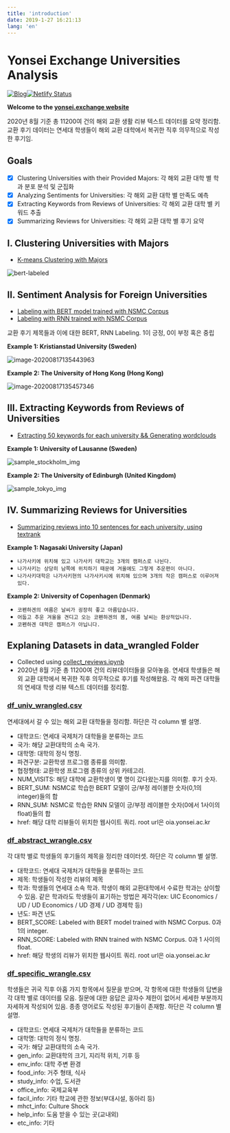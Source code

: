 ```yaml
---
title: 'introduction'
date: 2019-1-27 16:21:13
lang: 'en'
---
```


# Yonsei Exchange Universities Analysis

[![Blog](https://img.shields.io/badge/%F0%9F%9A%80Website-yonsei.exchange-blueviolet?style=for-the-badge&link=https://yonsei-exchange.netlify.app/)](https://yonsei-exchange.netlify.app/)[![Netlify Status](https://api.netlify.com/api/v1/badges/c2c235f1-dbde-4a20-a5df-48b183c98f9b/deploy-status)](https://app.netlify.com/sites/frosty-almeida-dbdee0/deploys)

**Welcome to the [yonsei.exchange website](https://yonsei-exchange.netlify.app/)**

2020년 8월 기준 총 11200여 건의 해외 교환 생활 리뷰 텍스트 데이터를 요약 정리함. 교환 후기 데이터는 연세대 학생들이 해외 교환 대학에서 복귀한 직후 의무적으로 작성한 후기임. 


## Goals

- [x] Clustering Universities with their Provided Majors: 각 해외 교환 대학 별 학과 분포 분석 및 군집화
- [x] Analyzing Sentiments for Universities: 각 해외 교환 대학 별 만족도 예측
- [x] Extracting Keywords from Reviews of Universities: 각 해외 교환 대학 별 키워드 추출 
- [x] Summarizing Reviews for Universities: 각 해외 교환 대학 별 후기 요약

## I. Clustering Universities with Majors

* [K-means Clustering with Majors](http://nbviewer.jupyter.org/github/snoop2head/yonsei-exchange-program/blob/master/cluster_departments_Kmeans.ipynb)

![bert-labeled](./images/k-means.png)

## II. Sentiment Analysis for Foreign Universities

* [Labeling with BERT model trained with NSMC Corpus](http://nbviewer.jupyter.org/github/snoop2head/yonsei-exchange-program/blob/master/analyze_BERT_nsmc.ipynb)
* [Labeling with RNN trained with NSMC Corpus](http://nbviewer.jupyter.org/github/snoop2head/yonsei-exchange-program/blob/master/analyze_RNN.ipynb)

교환 후기 제목들과 이에 대한 BERT, RNN Labeling. 1이 긍정, 0이 부정 혹은 중립

**Example 1: Kristianstad University (Sweden)**

![image-20200817135443963](./images/image-20200817135443963.png)

**Example 2: The University of Hong Kong (Hong Kong)**

![image-20200817135457346](./images/image-20200817135457346.png)

## III. Extracting Keywords from Reviews of Universities

* [Extracting 50 keywords for each university && Generating wordclouds](http://nbviewer.jupyter.org/github/snoop2head/yonsei-exchange-program/blob/master/extract_keyword_term_frequency.ipynb)

**Example 1: University of Lausanne (Sweden)**

![sample_stockholm_img](./images/CH000004_gen_info_okt.png)

**Example 2: The University of Edinburgh (United Kingdom)**

![sample_tokyo_img](./images/sample_wordcloud_edinburgh.png)

## IV. Summarizing Reviews for Universities

* [Summarizing reviews into 10 sentences for each university, using textrank](http://nbviewer.jupyter.org/github/snoop2head/yonsei-exchange-program/blob/master/summarize_textrank.ipynb)

**Example 1: Nagasaki University (Japan)**

* `나가사키에 위치해 있고 나가사키 대학교는 3개의 캠퍼스로 나뉜다. `
* `나가사키는 상당히 남쪽에 위치하기 때문에 겨울에도 그렇게 추운편이 아니다. `
* `나가사키대학은 나가사키현의 나가사키시에 위치해 있으며 3개의 작은 캠퍼스로 이루어져 있다. `

**Example 2: University of Copenhagen (Denmark)**

* `코펜하겐의 여름은 날씨가 굉장히 좋고 아름답습니다. `
* `어둡고 추운 겨울을 견디고 오는 코펜하겐의 봄, 여름 날씨는 환상적입니다. `
* `코펜하겐 대학은 캠퍼스가 아닙니다.`

## Explaning Datasets in data_wrangled Folder

* Collected using [collect_reviews.ipynb](http://nbviewer.jupyter.org/github/snoop2head/yonsei-exchange-program/blob/master/collect_reviews.ipynb)
* 2020년 8월 기준 총 11200여 건의 리뷰데이터들을 모아놓음. 연세대 학생들은 해외 교환 대학에서 복귀한 직후 의무적으로 후기를 작성해왔음. 각 해외 파견 대학들의 연세대 학생 리뷰 텍스트 데이터를 정리함. 

### [df_univ_wrangled.csv](./data_wrangled/df_univ_wrangled.csv)

연세대에서 갈 수 있는 해외 교환 대학들을 정리함. 하단은 각 column 별 설명.

* 대학코드: 연세대 국제처가 대학들을 분류하는 코드
* 국가: 해당 교환대학의 소속 국가.
* 대학명: 대학의 정식 명칭.
* 파견구분: 교환학생 프로그램 종류를 의미함.
* 협정형태: 교환학생 프로그램 종류의 상위 카테고리.
* NUM_VISITS: 해당 대학에 교환학생이 몇 명이 갔다왔는지를 의미함. 후기 숫자.
* BERT_SUM: NSMC로 학습한 BERT 모델이 긍/부정 레이블한 숫자(0,1의 integer)들의 합
* RNN_SUM: NSMC로 학습한 RNN 모델이 긍/부정 레이블한 숫자(0에서 1사이의 float)들의 합
* href: 해당 대학 리뷰들이 위치한 웹사이트 쿼리. root url은 oia.yonsei.ac.kr

### [df_abstract_wrangle.csv](./data_wrangled/df_abstract_wrangle.csv)

각 대학 별로 학생들의 후기들의 제목을 정리한 데이터셋. 하단은 각 column 별 설명.

* 대학코드: 연세대 국제처가 대학들을 분류하는 코드
* 제목: 학생들이 작성한 리뷰의 제목
* 학과: 학생들의 연세대 소속 학과. 학생이 해외 교환대학에서 수료한 학과는 상이할 수 있음. 같은 학과라도 학생들이 표기하는 방법은 제각각(ex: UIC Economics / UD / UD Economics / UD 경제 / UD 경제학 등)
* 년도: 파견 년도
* BERT_SCORE: Labeled with BERT model trained with NSMC Corpus. 0과 1의 integer.
* RNN_SCORE: Labeled with RNN trained with NSMC Corpus. 0과 1 사이의 float.
* href: 해당 학생의 리뷰가 위치한 웹사이트 쿼리. root url은 oia.yonsei.ac.kr

### [df_specific_wrangle.csv](./data_wrangled/df_specific_wrangle.csv)

학생들은 귀국 직후 아홉 가지 항목에서 질문을 받으며, 각 항목에 대한 학생들의 답변을 각 대학 별로 데이터를 모음. 질문에 대한 응답은 글자수 제한이 없어서 세세한 부분까지 자세하게 작성되어 있음. 종종 영어로도 작성된 후기들이 존재함. 하단은 각 column 별 설명.

* 대학코드: 연세대 국제처가 대학들을 분류하는 코드
* 대학명: 대학의 정식 명칭.
* 국가: 해당 교환대학의 소속 국가.
* gen_info: 교환대학의 크기, 지리적 위치, 기후 등
* env_info: 대학 주변 환경
* food_info: 거주 형태, 식사
* study_info: 수업, 도서관
* office_info: 국제교육부
* facil_info: 기타 학교에 관한 정보(부대시설, 동아리 등)
* mhct_info: Culture Shock
* help_info: 도움 받을 수 있는 곳(교내외)
* etc_info: 기타
